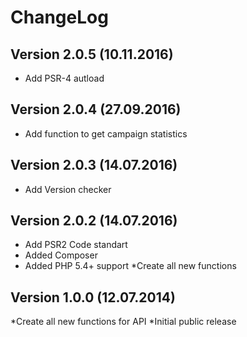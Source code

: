 # ChangeLog


## Version 2.0.5 (10.11.2016)
* Add PSR-4 autload

## Version 2.0.4 (27.09.2016)
* Add function to get campaign statistics

## Version 2.0.3 (14.07.2016)
* Add Version checker

## Version 2.0.2 (14.07.2016)
* Add PSR2 Code standart
* Added Composer
* Added PHP 5.4+ support
*Create all new functions

## Version 1.0.0 (12.07.2014)
*Create all new functions for API
*Initial public release

